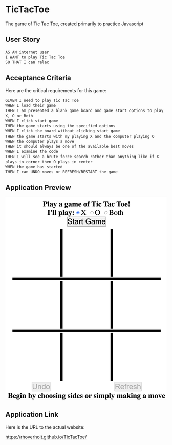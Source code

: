 # TicTacToe
The game of Tic Tac Toe, created primarily to practice Javascript

## User Story

```
AS AN internet user
I WANT to play Tic Tac Toe
SO THAT I can relax
```
## Acceptance Criteria

Here are the critical requirements for this game:

```
GIVEN I need to play Tic Tac Toe
WHEN I load their game
THEN I am presented a blank game board and game start options to play X, O or Both
WHEN I click start game
THEN the game starts using the specified options
WHEN I click the board without clicking start game
THEN the game starts with my playing X and the computer playing O
WHEN the computer plays a move
THEN it should always be one of the available best moves
WHEN I examine the code
THEN I will see a brute force search rather than anything like if X plays in corner then O plays in center
WHEN the game has started
THEN I can UNDO moves or REFRESH/RESTART the game
```
## Application Preview

![A screen shot of the website](./assets/tic-tac-toe.png)

## Application Link

Here is the URL to the actual website:

https://rhoverholt.github.io/TicTacToe/
